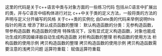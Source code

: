 这里的代码是关于c++语言中类与对象方面的一些练习代码
包括从C语言中扩展出的类，并与C语言中结构体进行对比
c++中关于类的定义方法，一般将类的方法的声明与定义分开编写的风格
关于c++类的实例化
由Date类的代码来举例说明this指针的用法
增添了默认成员函数的整理：
默认构造函数的分类：无参构造函数，带参构造函数
构造函数的使用
特殊情况下，没有显式定义构造函数，对象也能成功生成的原因编译器自动生成构造函数
对析构函数的整理
析构函数的使用方法
析构函数的使用示例
拷贝构造函数的整理
拷贝构造函数的使用示例
拷贝构造函数需要注意的浅拷贝问题
运算符重载：
	赋值运算符重载

